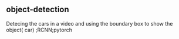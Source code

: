 ## object-detection
Detecing the cars in a video and using the boundary box to show the object( car) ;RCNN;pytorch 
